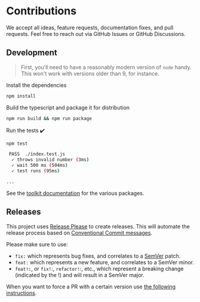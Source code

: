 # Contributions

We accept all ideas, feature requests, documentation fixes, and pull requests. Feel free to reach out via GitHub Issues or GitHub Discussions.

## Development

> First, you'll need to have a reasonably modern version of `node` handy. This won't work with versions older than 9, for instance.

Install the dependencies

```bash
npm install
```

Build the typescript and package it for distribution

```bash
npm run build && npm run package
```

Run the tests :heavy_check_mark:

```bash
npm test

 PASS  ./index.test.js
  ✓ throws invalid number (3ms)
  ✓ wait 500 ms (504ms)
  ✓ test runs (95ms)

...
```

See the [toolkit documentation](https://github.com/actions/toolkit/blob/master/README.md#packages) for the various packages.

## Releases

This project uses [Release Please](https://github.com/googleapis/release-please) to create releases.
This will automate the release process based on [Conventional Commit messages](https://www.conventionalcommits.org/).

Please make sure to use:
- `fix:` which represents bug fixes, and correlates to a [SemVer](https://semver.org/) patch. 
- `feat:` which represents a new feature, and correlates to a SemVer minor.
- `feat!:`, or `fix!`:, `refactor!`:, etc., which represent a breaking change (indicated by the !) and will result in a SemVer major.

When you want to force a PR with a certain version use [the following instructions](https://github.com/googleapis/release-please#how-do-i-change-the-version-number).

